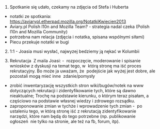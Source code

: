1. Spotkanie się udało, czekamy na zdjęcia od Stefa i Huberta
- notatki ze spotkania: https://aviarypl.etherpad.mozilla.org/NotatkiKwiecien2013
- Aviary.pl Polish l10n and Mozilla Team? - strategia nadal czeka (Polish l10n and Mozilla Community)
- potrzebna nam relacja (zdjęcia i notatka, spisana wspólnymi siłami)
- Piecu przekuje notatki w bugi

2. 1:1 - Joasia musi wysłać, najwyzej bedziemy ją nękać w Kolumbii

3. Rekrutacja 
Z maila Joasi:
-  rozpoczęcie, moderowanie i spisanie wniosków z dyskusji na temat tego, w  którą stronę ma iść proces rekrutacyjny. Bo może ja uważam, że  podejście jak wyżej jest dobre, ale pozostali mogą mieć inne  zdanie/pomysły
- zrobić inwentaryzację wszystkich stron wiki/bugów/notek na www  dotyczących rekrutacji i zidentyfikowanie tych, które są dawno  nieaktualne; Trochę na podstawie kierunku, o którym teraz pisałam, a  częściowo na podstawie własnej wiedzy i zdrowego rozsądku.
- zaproponowanie zmian w tychże i wprowadzenie tych zmian
-  po ustaleniu tego, w którą stronę iść z rekrutacją zidentyfikowanie  narzędzi, które nam będą do tego potrzebne (np. publikowanie ogłoszeń  nie tylko na stronie, ale też na fb, forum, itp).
